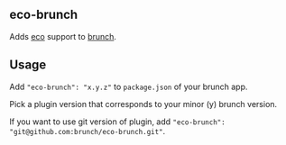 ## eco-brunch
Adds [eco](https://github.com/sstephenson/eco) support to
[brunch](http://brunch.io).

## Usage
Add `"eco-brunch": "x.y.z"` to `package.json` of your brunch app.

Pick a plugin version that corresponds to your minor (y) brunch version.

If you want to use git version of plugin, add
`"eco-brunch": "git@github.com:brunch/eco-brunch.git"`.

